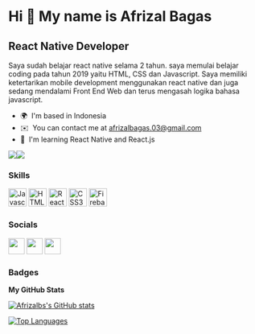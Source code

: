 Hi 👋 My name is Afrizal Bagas
==============================

React Native Developer
----------------------

Saya sudah belajar react native selama 2 tahun. saya memulai belajar coding pada tahun 2019 yaitu HTML, CSS dan Javascript. Saya memiliki ketertarikan mobile development menggunakan react native dan juga sedang mendalami Front End Web dan terus mengasah logika bahasa javascript.

* 🌍  I'm based in Indonesia
* ✉️  You can contact me at [afrizalbagas.03@gmail.com](mailto:afrizalbagas.03@gmail.com)
* 🧠  I'm learning React Native and React.js

<a href="https://www.twitter.com/afrozilbs" target="_blank" rel="noreferrer"><img
src="https://img.shields.io/twitter/follow/afrozilbs?logo=twitter&style=for-the-badge&color=facc15&labelColor=0f172a"
/></a><a href="https://www.github.com/Afrizalbs" target="_blank" rel="noreferrer"><img
src="https://img.shields.io/github/followers/Afrizalbs?logo=github&style=for-the-badge&color=facc15&labelColor=0f172a" /></a>

### Skills

<p align="left">
<a href="https://developer.mozilla.org/en-US/docs/Web/JavaScript" target="_blank" rel="noreferrer"><img src="https://raw.githubusercontent.com/danielcranney/readme-generator/main/public/icons/skills/javascript-colored.svg" width="36" height="36" alt="Javascript" /></a>
<a href="https://developer.mozilla.org/en-US/docs/Glossary/HTML5" target="_blank" rel="noreferrer"><img src="https://raw.githubusercontent.com/danielcranney/readme-generator/main/public/icons/skills/html5-colored.svg" width="36" height="36" alt="HTML5" /></a>
<a href="https://reactjs.org/" target="_blank" rel="noreferrer"><img src="https://raw.githubusercontent.com/danielcranney/readme-generator/main/public/icons/skills/react-colored.svg" width="36" height="36" alt="React" /></a>
<a href="https://www.w3.org/TR/CSS/#css" target="_blank" rel="noreferrer"><img src="https://raw.githubusercontent.com/danielcranney/readme-generator/main/public/icons/skills/css3-colored.svg" width="36" height="36" alt="CSS3" /></a>
<a href="https://firebase.google.com/" target="_blank" rel="noreferrer"><img src="https://raw.githubusercontent.com/danielcranney/readme-generator/main/public/icons/skills/firebase-colored.svg" width="36" height="36" alt="Firebase" /></a>
</p>


### Socials

<p align="left"> <a href="https://www.github.com/Afrizalbs" target="_blank" rel="noreferrer"><img src="https://raw.githubusercontent.com/danielcranney/readme-generator/main/public/icons/socials/github.svg" width="32" height="32" /></a> <a href="https://www.linkedin.com/in/afrizalbagas" target="_blank" rel="noreferrer"><img src="https://raw.githubusercontent.com/danielcranney/readme-generator/main/public/icons/socials/linkedin.svg" width="32" height="32" /></a> <a href="https://www.twitter.com/afrozilbs" target="_blank" rel="noreferrer"><img src="https://raw.githubusercontent.com/danielcranney/readme-generator/main/public/icons/socials/twitter.svg" width="32" height="32" /></a></p>

### Badges

<b>My GitHub Stats</b>

<a href="http://www.github.com/Afrizalbs"><img src="https://github-readme-stats.vercel.app/api?username=Afrizalbs&show_icons=true&hide=&count_private=true&title_color=facc15&text_color=ffffff&icon_color=facc15&bg_color=0f172a&hide_border=true&show_icons=true" alt="Afrizalbs's GitHub stats" /></a>

<a href="https://github.com/Afrizalbs" align="left"><img src="https://github-readme-stats.vercel.app/api/top-langs/?username=Afrizalbs&langs_count=10&title_color=facc15&text_color=ffffff&icon_color=facc15&bg_color=0f172a&hide_border=true&locale=en&custom_title=Top%20%Languages" alt="Top Languages" /></a>
